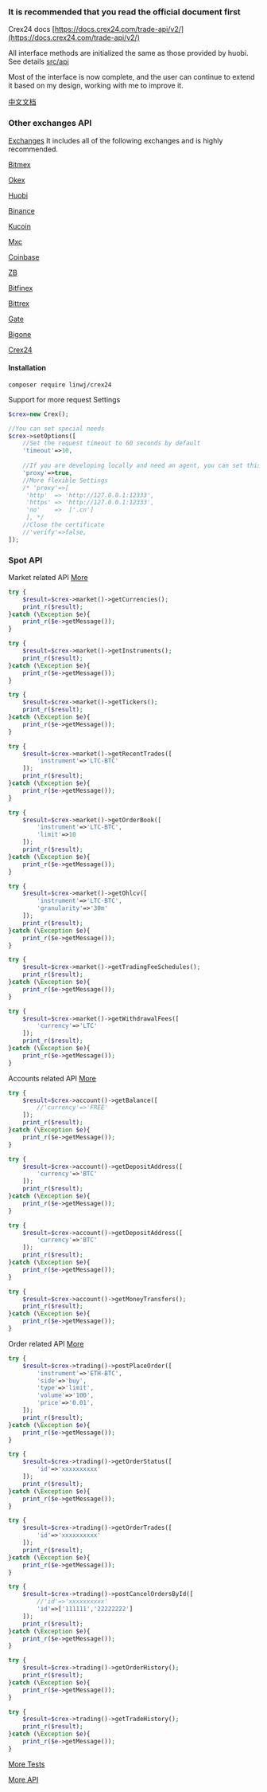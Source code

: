 ### It is recommended that you read the official document first

Crex24 docs [https://docs.crex24.com/trade-api/v2/](https://docs.crex24.com/trade-api/v2/)

All interface methods are initialized the same as those provided by huobi. See details [src/api](https://github.com/zhouaini528/crex24-php/tree/master/src/Api)

Most of the interface is now complete, and the user can continue to extend it based on my design, working with me to improve it.

[中文文档](https://github.com/zhouaini528/crex24-php/blob/master/README_CN.md)

### Other exchanges API

[Exchanges](https://github.com/zhouaini528/exchanges-php) It includes all of the following exchanges and is highly recommended.

[Bitmex](https://github.com/zhouaini528/bitmex-php)

[Okex](https://github.com/zhouaini528/okex-php)

[Huobi](https://github.com/zhouaini528/huobi-php)

[Binance](https://github.com/zhouaini528/binance-php)

[Kucoin](https://github.com/zhouaini528/Kucoin-php)

[Mxc](https://github.com/zhouaini528/mxc-php)

[Coinbase](https://github.com/zhouaini528/coinbase-php)

[ZB](https://github.com/zhouaini528/zb-php)

[Bitfinex](https://github.com/zhouaini528/zb-php)

[Bittrex](https://github.com/zhouaini528/bittrex-php)

[Gate](https://github.com/zhouaini528/gate-php)

[Bigone](https://github.com/zhouaini528/bigone-php)   

[Crex24](https://github.com/zhouaini528/crex24-php)   

#### Installation
```
composer require linwj/crex24
```

Support for more request Settings
```php
$crex=new Crex();

//You can set special needs
$crex->setOptions([
    //Set the request timeout to 60 seconds by default
    'timeout'=>10,
    
    //If you are developing locally and need an agent, you can set this
    'proxy'=>true,
    //More flexible Settings
    /* 'proxy'=>[
     'http'  => 'http://127.0.0.1:12333',
     'https' => 'http://127.0.0.1:12333',
     'no'    =>  ['.cn']
     ], */
    //Close the certificate
    //'verify'=>false,
]);
```

### Spot API

Market related API [More](https://github.com/zhouaini528/crex24-php/blob/master/tests/market.php)
```php
try {
    $result=$crex->market()->getCurrencies();
    print_r($result);
}catch (\Exception $e){
    print_r($e->getMessage());
}

try {
    $result=$crex->market()->getInstruments();
    print_r($result);
}catch (\Exception $e){
    print_r($e->getMessage());
}

try {
    $result=$crex->market()->getTickers();
    print_r($result);
}catch (\Exception $e){
    print_r($e->getMessage());
}

try {
    $result=$crex->market()->getRecentTrades([
        'instrument'=>'LTC-BTC'
    ]);
    print_r($result);
}catch (\Exception $e){
    print_r($e->getMessage());
}

try {
    $result=$crex->market()->getOrderBook([
        'instrument'=>'LTC-BTC',
        'limit'=>10
    ]);
    print_r($result);
}catch (\Exception $e){
    print_r($e->getMessage());
}

try {
    $result=$crex->market()->getOhlcv([
        'instrument'=>'LTC-BTC',
        'granularity'=>'30m'
    ]);
    print_r($result);
}catch (\Exception $e){
    print_r($e->getMessage());
}

try {
    $result=$crex->market()->getTradingFeeSchedules();
    print_r($result);
}catch (\Exception $e){
    print_r($e->getMessage());
}

try {
    $result=$crex->market()->getWithdrawalFees([
        'currency'=>'LTC'
    ]);
    print_r($result);
}catch (\Exception $e){
    print_r($e->getMessage());
}
```

Accounts related API [More](https://github.com/zhouaini528/crex24-php/blob/master/tests/account.php)
```php
try {
    $result=$crex->account()->getBalance([
        //'currency'=>'FREE'
    ]);
    print_r($result);
}catch (\Exception $e){
    print_r($e->getMessage());
}

try {
    $result=$crex->account()->getDepositAddress([
        'currency'=>'BTC'
    ]);
    print_r($result);
}catch (\Exception $e){
    print_r($e->getMessage());
}

try {
    $result=$crex->account()->getDepositAddress([
        'currency'=>'BTC'
    ]);
    print_r($result);
}catch (\Exception $e){
    print_r($e->getMessage());
}

try {
    $result=$crex->account()->getMoneyTransfers();
    print_r($result);
}catch (\Exception $e){
    print_r($e->getMessage());
}
```

Order related API [More](https://github.com/zhouaini528/crex24-php/blob/master/tests/trading.php)

```php
try {
    $result=$crex->trading()->postPlaceOrder([
        'instrument'=>'ETH-BTC',
        'side'=>'buy',
        'type'=>'limit',
        'volume'=>'100',
        'price'=>'0.01',
    ]);
    print_r($result);
}catch (\Exception $e){
    print_r($e->getMessage());
}

try {
    $result=$crex->trading()->getOrderStatus([
        'id'=>'xxxxxxxxxx'
    ]);
    print_r($result);
}catch (\Exception $e){
    print_r($e->getMessage());
}

try {
    $result=$crex->trading()->getOrderTrades([
        'id'=>'xxxxxxxxxx'
    ]);
    print_r($result);
}catch (\Exception $e){
    print_r($e->getMessage());
}

try {
    $result=$crex->trading()->postCancelOrdersById([
        //'id'=>'xxxxxxxxxx'
        'id'=>['111111','22222222']
    ]);
    print_r($result);
}catch (\Exception $e){
    print_r($e->getMessage());
}

try {
    $result=$crex->trading()->getOrderHistory();
    print_r($result);
}catch (\Exception $e){
    print_r($e->getMessage());
}

try {
    $result=$crex->trading()->getTradeHistory();
    print_r($result);
}catch (\Exception $e){
    print_r($e->getMessage());
}
```

[More Tests](https://github.com/zhouaini528/crex24-php/tree/master/tests)

[More API](https://github.com/zhouaini528/crex24-php/tree/master/src/Api)


